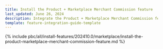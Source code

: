 ```yaml
---
title: Install the Product + Marketplace Merchant Commission feature
last_updated: June 26, 2024
description: Integrate the Product + Marketplace Merchant Commission feature into a Spryker marketplace based project.
template: feature-integration-guide-template
---
```


{% include pbc/all/install-features/202410.0/marketplace/install-the-product-marketplace-merchant-commission-feature.md %} <!-- To edit, see /_includes/pbc/all/install-features/202410.0/marketplace/install-the-product-marketplace-merchant-commission-feature.md -->
